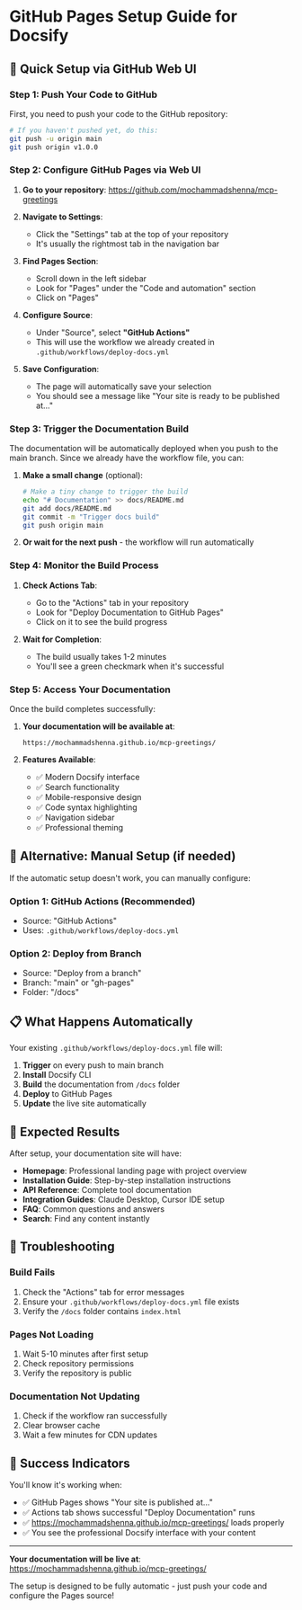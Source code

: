 # GitHub Pages Setup Guide for Docsify

## 🚀 Quick Setup via GitHub Web UI

### Step 1: Push Your Code to GitHub

First, you need to push your code to the GitHub repository:

```bash
# If you haven't pushed yet, do this:
git push -u origin main
git push origin v1.0.0
```

### Step 2: Configure GitHub Pages via Web UI

1. **Go to your repository**: https://github.com/mochammadshenna/mcp-greetings

2. **Navigate to Settings**:
   - Click the "Settings" tab at the top of your repository
   - It's usually the rightmost tab in the navigation bar

3. **Find Pages Section**:
   - Scroll down in the left sidebar
   - Look for "Pages" under the "Code and automation" section
   - Click on "Pages"

4. **Configure Source**:
   - Under "Source", select **"GitHub Actions"**
   - This will use the workflow we already created in `.github/workflows/deploy-docs.yml`

5. **Save Configuration**:
   - The page will automatically save your selection
   - You should see a message like "Your site is ready to be published at..."

### Step 3: Trigger the Documentation Build

The documentation will be automatically deployed when you push to the main branch. Since we already have the workflow file, you can:

1. **Make a small change** (optional):
   ```bash
   # Make a tiny change to trigger the build
   echo "# Documentation" >> docs/README.md
   git add docs/README.md
   git commit -m "Trigger docs build"
   git push origin main
   ```

2. **Or wait for the next push** - the workflow will run automatically

### Step 4: Monitor the Build Process

1. **Check Actions Tab**:
   - Go to the "Actions" tab in your repository
   - Look for "Deploy Documentation to GitHub Pages"
   - Click on it to see the build progress

2. **Wait for Completion**:
   - The build usually takes 1-2 minutes
   - You'll see a green checkmark when it's successful

### Step 5: Access Your Documentation

Once the build completes successfully:

1. **Your documentation will be available at**:
   ```
   https://mochammadshenna.github.io/mcp-greetings/
   ```

2. **Features Available**:
   - ✅ Modern Docsify interface
   - ✅ Search functionality
   - ✅ Mobile-responsive design
   - ✅ Code syntax highlighting
   - ✅ Navigation sidebar
   - ✅ Professional theming

## 🔧 Alternative: Manual Setup (if needed)

If the automatic setup doesn't work, you can manually configure:

### Option 1: GitHub Actions (Recommended)
- Source: "GitHub Actions"
- Uses: `.github/workflows/deploy-docs.yml`

### Option 2: Deploy from Branch
- Source: "Deploy from a branch"
- Branch: "main" or "gh-pages"
- Folder: "/docs"

## 📋 What Happens Automatically

Your existing `.github/workflows/deploy-docs.yml` file will:

1. **Trigger** on every push to main branch
2. **Install** Docsify CLI
3. **Build** the documentation from `/docs` folder
4. **Deploy** to GitHub Pages
5. **Update** the live site automatically

## 🎯 Expected Results

After setup, your documentation site will have:

- **Homepage**: Professional landing page with project overview
- **Installation Guide**: Step-by-step installation instructions
- **API Reference**: Complete tool documentation
- **Integration Guides**: Claude Desktop, Cursor IDE setup
- **FAQ**: Common questions and answers
- **Search**: Find any content instantly

## 🚨 Troubleshooting

### Build Fails
1. Check the "Actions" tab for error messages
2. Ensure your `.github/workflows/deploy-docs.yml` file exists
3. Verify the `/docs` folder contains `index.html`

### Pages Not Loading
1. Wait 5-10 minutes after first setup
2. Check repository permissions
3. Verify the repository is public

### Documentation Not Updating
1. Check if the workflow ran successfully
2. Clear browser cache
3. Wait a few minutes for CDN updates

## 🎉 Success Indicators

You'll know it's working when:

- ✅ GitHub Pages shows "Your site is published at..."
- ✅ Actions tab shows successful "Deploy Documentation" runs
- ✅ https://mochammadshenna.github.io/mcp-greetings/ loads properly
- ✅ You see the professional Docsify interface with your content

---

**Your documentation will be live at**: https://mochammadshenna.github.io/mcp-greetings/

The setup is designed to be fully automatic - just push your code and configure the Pages source!
